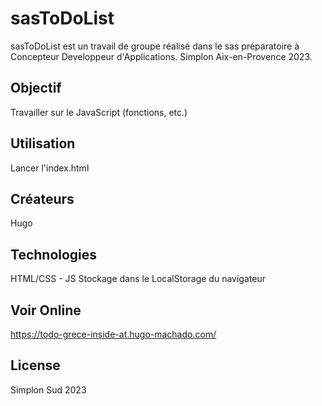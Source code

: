 # sasToDoList
sasToDoList est un travail de groupe réalisé dans le sas préparatoire à Concepteur Developpeur d'Applications. Simplon Aix-en-Provence 2023.

## Objectif
Travailler sur le JavaScript (fonctions, etc.)

## Utilisation
Lancer l'index.html

## Créateurs
Hugo

## Technologies
HTML/CSS - JS 
Stockage dans le LocalStorage du navigateur

## Voir Online
https://todo-grece-inside-at.hugo-machado.com/

## License
Simplon Sud 2023
